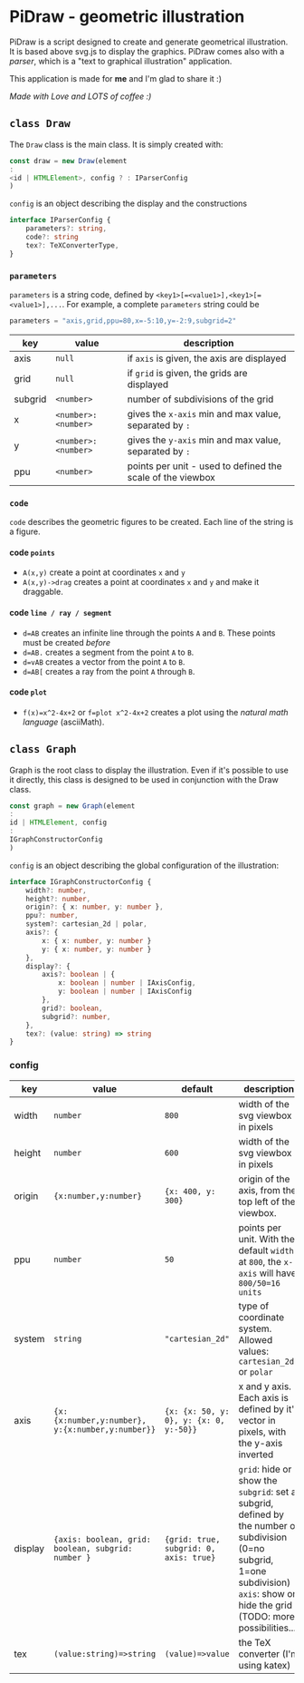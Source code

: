 PiDraw - geometric illustration
=============

PiDraw is a script designed to create and generate geometrical illustration.
It is based above svg.js to display the graphics. PiDraw comes also with a *parser*, which is a "text to graphical
illustration" application.

This application is made for **me** and I'm glad to share it :)

*Made with Love and LOTS of coffee :)*

## `class Draw`

The `Draw` class is the main class. It is simply created with:

```ts
const draw = new Draw(element
:
<id | HTMLElement>, config ? : IParserConfig
)
```

`config` is an object describing the display and the constructions

```ts
interface IParserConfig {
    parameters?: string,
    code?: string
    tex?: TeXConverterType,
}
```

### `parameters`

`parameters` is a string code, defined by `<key1>[=<value1>],<key1>[=<value1>],...`. For example, a complete
`parameters` string could be

```ts
parameters = "axis,grid,ppu=80,x=-5:10,y=-2:9,subgrid=2"
```

| key     | value               | description                                                |
|---------|---------------------|------------------------------------------------------------|
| axis    | `null`              | if `axis` is given, the axis are displayed                 |
| grid    | `null`              | if `grid` is given, the grids are displayed                |
| subgrid | `<number>`          | number of subdivisions of the grid                         |
| x       | `<number>:<number>` | gives the `x-axis` min and max value, separated by `:`     |
| y       | `<number>:<number>` | gives the `y-axis` min and max value, separated by `:`     |
| ppu     | `<number>`          | points per unit - used to defined the scale of the viewbox |

### `code`

`code` describes the geometric figures to be created. Each line of the string is a figure.

#### code `points`
- `A(x,y)` create a point at coordinates `x` and `y`
- `A(x,y)->drag` creates a point at coordinates `x` and `y` and make it draggable.

#### code `line / ray / segment`
- `d=AB` creates an infinite line through the points `A` and `B`. These points must be created *before*
- `d=AB.` creates a segment from the point `A` to `B`.
- `d=vAB` creates a vector from the point `A` to `B`.
- `d=AB[` creates a ray from the point `A` through `B`.

#### code `plot`
- `f(x)=x^2-4x+2` or `f=plot x^2-4x+2` creates a plot using the *natural math language* (asciiMath).

## `class Graph`

Graph is the root class to display the illustration. Even if it's possible to use it directly, this class is designed to
be used in conjunction with the Draw class.

```ts
const graph = new Graph(element
:
id | HTMLElement, config
:
IGraphConstructorConfig
)
```

`config` is an object describing the global configuration of the illustration:

```ts
interface IGraphConstructorConfig {
    width?: number,
    height?: number,
    origin?: { x: number, y: number },
    ppu?: number,
    system?: cartesian_2d | polar,
    axis?: {
        x: { x: number, y: number }
        y: { x: number, y: number }
    },
    display?: {
        axis?: boolean | {
            x: boolean | number | IAxisConfig,
            y: boolean | number | IAxisConfig
        },
        grid?: boolean,
        subgrid?: number,
    },
    tex?: (value: string) => string
}
```

### config

| key     | value                                              | default                                | description                                                                                                                                                                                       |
|---------|----------------------------------------------------|----------------------------------------|---------------------------------------------------------------------------------------------------------------------------------------------------------------------------------------------------|
| width   | `number`                                           | `800`                                  | width of the svg viewbox in pixels                                                                                                                                                                |                
| height  | `number`                                           | `600`                                  | width of the svg viewbox in pixels                                                                                                                                                                | 
| origin  | `{x:number,y:number}`                              | `{x: 400, y: 300}`                     | origin of the axis, from the top left of the viewbox.                                                                                                                                             |
| ppu     | `number`                                           | `50`                                   | points per unit. With the default `width` at `800`, the `x-axis` will have `800/50=16 units`                                                                                                      |
| system  | `string`                                           | `"cartesian_2d"`                       | type of coordinate system.<br/>Allowed values: `cartesian_2d` or `polar`                                                                                                                          |
| axis    | `{x: {x:number,y:number}, y:{x:number,y:number}}`  | `{x: {x: 50, y: 0}, y: {x: 0, y:-50}}` | x and y axis. Each axis is defined by it's vector in pixels, with the y-axis inverted                                                                                                             |
| display | `{axis: boolean, grid: boolean, subgrid: number }` | `{grid: true, subgrid: 0, axis: true}` | `grid`: hide or show the <br/> `subgrid`: set a subgrid, defined by the number of subdivision (0=no subgrid, 1=one subdivision) <br/> `axis`: show or hide the grid (TODO: more possibilities...) |
| tex     | `(value:string)=>string`                           | `(value)=>value`                       | the TeX converter (I'm using katex)                                                                                                                                                               |

